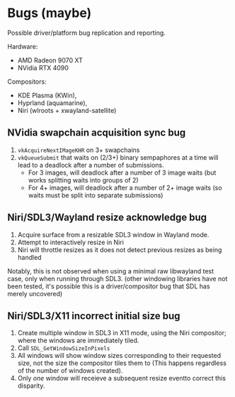 # Bugs (maybe)

Possible driver/platform bug replication and reporting.

Hardware:
 - AMD Radeon 9070 XT
 - NVidia RTX 4090

Compositors:
 - KDE Plasma (KWin),
 - Hyprland (aquamarine),
 - Niri (wlroots + xwayland-satellite)

## NVidia swapchain acquisition sync bug

1) `vkAcquireNextIMageKHR` on 3+ swapchains
2) `vkQueueSubmit` that waits on (2/3+) binary sempaphores at a time will lead to a deadlock after a number of submissions.
    - For 3 images, will deadlock after a number of 3 image waits (but works splitting waits into groups of 2)
    - For 4+ images, will deadlock after a number of 2+ image waits (so waits must be split into separate submissions)

## Niri/SDL3/Wayland resize acknowledge bug

1) Acquire surface from a resizable SDL3 window in Wayland mode.
2) Attempt to interactively resize in Niri
3) Niri will throttle resizes as it does not detect previous resizes as being handled

Notably, this is not observed when using a minimal raw libwayland test case, only when running through SDL3.
(other windowing libraries have not been tested, it's possible this is a driver/compositor bug that SDL has merely uncovered)

## Niri/SDL3/X11 incorrect initial size bug

1) Create multiple window in SDL3 in X11 mode, using the Niri compositor; where the windows are immediately tiled.
2) Call `SDL_GetWindowSizeInPixels`
3) All windows will show window sizes corresponding to their requested size, not the size the compositor tiles them to (This happens regardless of the number of windows created).
4) Only *one* window will receieve a subsequent resize eventto correct this disparity.
